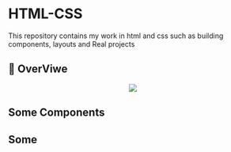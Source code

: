 # HTML-CSS
 This repository contains my work in html and css such as building components, layouts and Real projects
 </div>
 
## 🎥 OverViwe
 <div align="center"> <img src="https://github.com/Abdokhattab11/Car-Game/assets/124710627/cd3c1b11-7158-4ffa-810b-3cc749019b0a" />
 </div>
 

## Some Components 
 

## Some  
